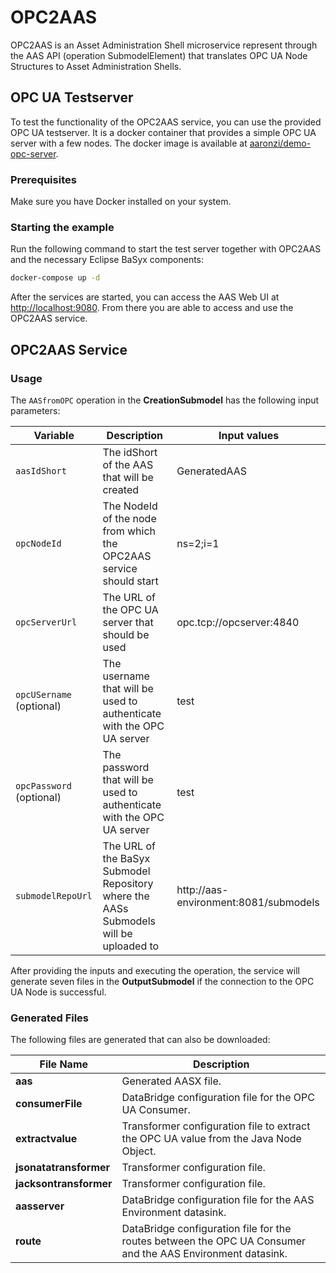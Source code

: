 # OPC2AAS

OPC2AAS is an Asset Administration Shell microservice represent through the AAS API (operation SubmodelElement) that translates OPC UA Node Structures to Asset Administration Shells.

## OPC UA Testserver

To test the functionality of the OPC2AAS service, you can use the provided OPC UA testserver. It is a docker container that provides a simple OPC UA server with a few nodes. The docker image is available at [aaronzi/demo-opc-server](https://hub.docker.com/r/aaronzi/demo-opc-server).

### Prerequisites

Make sure you have Docker installed on your system.

### Starting the example

Run the following command to start the test server together with OPC2AAS and the necessary Eclipse BaSyx components:

```bash
docker-compose up -d
```

After the services are started, you can access the AAS Web UI at [http://localhost:9080](http://localhost:9080).
From there you are able to access and use the OPC2AAS service.

## OPC2AAS Service

### Usage

The `AASfromOPC` operation in the **CreationSubmodel** has the following input parameters:

| Variable                 | Description                                                                            | Input values                          |
|--------------------------|----------------------------------------------------------------------------------------|---------------------------------------|
| `aasIdShort`             | The idShort of the AAS that will be created                                            | GeneratedAAS                          |
| `opcNodeId`              | The NodeId of the node from which the OPC2AAS service should start                     | ns=2;i=1                              |
| `opcServerUrl`           | The URL of the OPC UA server that should be used                                       | opc.tcp://opcserver:4840              |
| `opcUSername` (optional) | The username that will be used to authenticate with the OPC UA server                  | test                                  |
| `opcPassword` (optional) | The password that will be used to authenticate with the OPC UA server                  | test                                  |
| `submodelRepoUrl`        | The URL of the BaSyx Submodel Repository where the AASs Submodels will be uploaded to  | http://aas-environment:8081/submodels |

After providing the inputs and executing the operation, the service will generate seven files in the **OutputSubmodel** if the connection to the OPC UA Node is successful.

### Generated Files

The following files are generated that can also be downloaded:

| File Name              | Description                                                                                                |
|------------------------|------------------------------------------------------------------------------------------------------------|
| **aas**                | Generated AASX file.                                                                                       |
| **consumerFile**       | DataBridge configuration file for the OPC UA Consumer.                                                     |
| **extractvalue**       | Transformer configuration file to extract the OPC UA value from the Java Node Object.                      |
| **jsonatatransformer** | Transformer configuration file.                                                                            |
| **jacksontransformer** | Transformer configuration file.                                                                            |
| **aasserver**          | DataBridge configuration file for the AAS Environment datasink.                                            |
| **route**              | DataBridge configuration file for the routes between the OPC UA Consumer and the AAS Environment datasink. |
